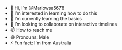 - 👋 Hi, I’m @Marlowsa5678
- 👀 I’m interested in learning how to do this
- 🌱 I’m currently learning the basics
- 💞️ I’m looking to collaborate on interactive timelines
- 📫 How to reach me 
- 😄 Pronouns: Male
- ⚡ Fun fact: I'm from Australia

<!---
Marlowsa5678/Marlowsa5678 is a ✨ special ✨ repository because its `README.md` (this file) appears on your GitHub profile.
You can click the Preview link to take a look at your changes.
--->
